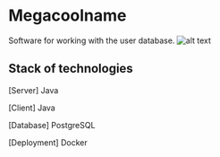 # Megacoolname

Software for working with the user database.
![alt text](https://ibb.co/MV5QMp7)

## Stack of technologies
[Server] Java

[Client] Java

[Database] PostgreSQL

[Deployment] Docker

